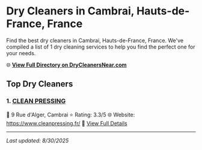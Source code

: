 # Dry Cleaners in Cambrai, Hauts-de-France, France

Find the best dry cleaners in Cambrai, Hauts-de-France, France. We've compiled a list of 1 dry cleaning services to help you find the perfect one for your needs.

🌐 **[View Full Directory on DryCleanersNear.com](https://drycleanersnear.com/city/France/Hauts-de-France/Cambrai)**

## Top Dry Cleaners

### 1. [CLEAN PRESSING](https://drycleanersnear.com/dryCleaner/68ae67c3c95ff2c6096b182e/clean-pressing)
📍 9 Rue d'Alger, Cambrai
⭐ Rating: 3.3/5
🌐 Website: https://www.cleanpressing.fr/
🔗 [View Full Details](https://drycleanersnear.com/dryCleaner/68ae67c3c95ff2c6096b182e/clean-pressing)


---

*Last updated: 8/30/2025*
